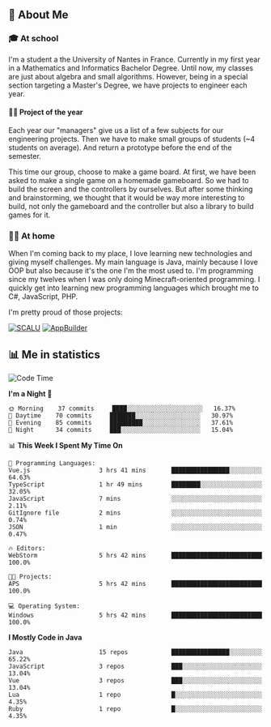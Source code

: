 ## 👀 About Me

### 🎓 At school

I'm a student a the University of Nantes in France. Currently in my first year in a Mathematics and Informatics Bachelor Degree. Until now, my classes are just about algebra and small algorithms. However, being in a special section targeting a Master's Degree, we have projects to engineer each year. 

#### 🔧🔬 Project of the year

Each year our "managers" give us a list of a few subjects for our engineering projects. Then we have to make small groups of students (~4 students on average). And return a prototype before the end of the semester.

This time our group, choose to make a game board. At first, we have been asked to make a single game on a homemade gameboard. So we had to build the screen and the controllers by ourselves. 
But after some thinking and brainstorming, we thought that it would be way more interesting to build, not only the gameboard and the controller but also a library to build games for it.

### 👨‍💻 At home

When I'm coming back to my place, I love learning new technologies and giving myself challenges. My main language is Java, mainly because I love OOP but also because it's the one I'm the most used to. I'm programming since my twelves when I was only doing Minecraft-oriented programming.  I quickly get into learning new programming languages which brought me to C#, JavaScript, PHP. 

I'm pretty proud of those projects:

[![SCALU](https://github-readme-stats.vercel.app/api/pin?username=renardfute&repo=SCALU)](https://github.com/renardfute/scalu)
[![AppBuilder](https://github-readme-stats.vercel.app/api/pin?username=pulsedev2&repo=AppBuilder)](https://github.com/pulsedev2/AppBuilder)

## 📊 Me in statistics
<!--START_SECTION:waka-->
![Code Time](http://img.shields.io/badge/Code%20Time-158%20hrs%2047%20mins-blue)

**I'm a Night 🦉** 

```text
🌞 Morning    37 commits     ████░░░░░░░░░░░░░░░░░░░░░   16.37% 
🌆 Daytime    70 commits     ███████░░░░░░░░░░░░░░░░░░   30.97% 
🌃 Evening    85 commits     █████████░░░░░░░░░░░░░░░░   37.61% 
🌙 Night      34 commits     ███░░░░░░░░░░░░░░░░░░░░░░   15.04%

```


📊 **This Week I Spent My Time On** 

```text
💬 Programming Languages: 
Vue.js                   3 hrs 41 mins       ████████████████░░░░░░░░░   64.63% 
TypeScript               1 hr 49 mins        ████████░░░░░░░░░░░░░░░░░   32.05% 
JavaScript               7 mins              ░░░░░░░░░░░░░░░░░░░░░░░░░   2.11% 
GitIgnore file           2 mins              ░░░░░░░░░░░░░░░░░░░░░░░░░   0.74% 
JSON                     1 min               ░░░░░░░░░░░░░░░░░░░░░░░░░   0.47%

🔥 Editors: 
WebStorm                 5 hrs 42 mins       █████████████████████████   100.0%

🐱‍💻 Projects: 
APS                      5 hrs 42 mins       █████████████████████████   100.0%

💻 Operating System: 
Windows                  5 hrs 42 mins       █████████████████████████   100.0%

```

**I Mostly Code in Java** 

```text
Java                     15 repos            ████████████████░░░░░░░░░   65.22% 
JavaScript               3 repos             ███░░░░░░░░░░░░░░░░░░░░░░   13.04% 
Vue                      3 repos             ███░░░░░░░░░░░░░░░░░░░░░░   13.04% 
Lua                      1 repo              █░░░░░░░░░░░░░░░░░░░░░░░░   4.35% 
Ruby                     1 repo              █░░░░░░░░░░░░░░░░░░░░░░░░   4.35%

```



<!--END_SECTION:waka-->
